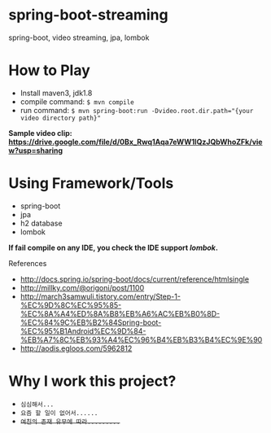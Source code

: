 # spring-boot-streaming
spring-boot, video streaming, jpa, lombok


# How to Play
* Install maven3, jdk1.8
* compile command: `$ mvn compile`
* run command: `$ mvn spring-boot:run -Dvideo.root.dir.path="{your video directory path}"`

**Sample video clip: https://drive.google.com/file/d/0Bx_Rwq1Aqa7eWW1lQzJQbWhoZFk/view?usp=sharing**

# Using Framework/Tools
* spring-boot
* jpa
* h2 database
* lombok

**If fail compile on any IDE, you check the IDE support _lombok_.** 

References
* http://docs.spring.io/spring-boot/docs/current/reference/htmlsingle
* http://millky.com/@origoni/post/1100
* http://march3samwuli.tistory.com/entry/Step-1-%EC%9D%8C%EC%95%85-%EC%8A%A4%ED%8A%B8%EB%A6%AC%EB%B0%8D-%EC%84%9C%EB%B2%84Spring-boot-%EC%95%B1Android%EC%9D%84-%EB%A7%8C%EB%93%A4%EC%96%B4%EB%B3%B4%EC%9E%90
* http://aodis.egloos.com/5962812


# Why I work this project?
* `심심해서...`
* `요즘 할 일이 없어서......`
* ~~`여친의 존재 유무에 따라.........`~~